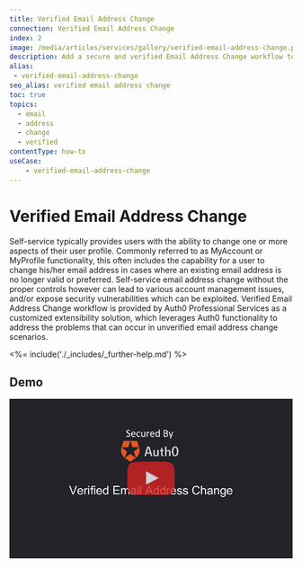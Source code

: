 ```yaml
---
title: Verified Email Address Change
connection: Verified Email Address Change
index: 2
image: /media/articles/services/gallery/verified-email-address-change.png
description: Add a secure and verified Email Address Change workflow to your solution with Professional Services custom extensibility.
alias:
 - verified-email-address-change
seo_alias: verified email address change
toc: true
topics:
  - email
  - address
  - change
  - verified
contentType: how-to
useCase:
    - verified-email-address-change
---
```

# Verified Email Address Change

Self-service typically provides users with the ability to change one or more aspects of their user profile. Commonly referred to as MyAccount or MyProfile functionality, this often includes the capability for a user to change his/her email address in cases where an existing email address is no longer valid or preferred. Self-service email address change without the proper controls however can lead to various account management issues, and/or expose security vulnerabilities which can be exploited. Verified Email Address Change workflow is provided by Auth0 Professional Services as a customized extensibility solution, which leverages Auth0 functionality to address the problems that can occur in unverified email address change scenarios. 

<%= include('./_includes/_further-help.md') %>

## Demo

<div align="center">
  <a href="https://youtu.be/Qkfa_aDw_8k"><img src="/media/articles/services/gallery/veachange/verified-email-address-change.png" alt="Verified Email Address Change workflow"></a>
</div>

